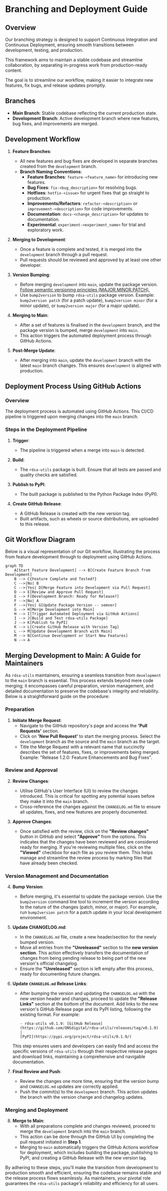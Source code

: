 # Branching and Deployment Guide

## Overview

Our branching strategy is designed to support Continuous Integration and 
Continuous Deployment, ensuring smooth transitions between development, 
testing, and production. 

This framework aims to maintain a stable codebase and streamline collaboration, 
by separating in-progress work from production-ready content. 

The goal is to streamline our workflow, making it easier to integrate new features, 
fix bugs, and release updates promptly.

## Branches

- **Main Branch**: Stable codebase reflecting the current production state.
- **Development Branch**: Active development branch where new features, bug fixes, 
and improvements are merged.

## Development Workflow

1. **Feature Branches**: 
    - All new features and bug fixes are developed in separate branches created from 
     the `development` branch.
    - **Branch Naming Conventions**:
        - **Feature Branches**: `feature-<feature_name>` for introducing new features.
        - **Bug Fixes**: `fix-<bug_description>` for resolving bugs.
        - **Hotfixes**: `hotfix-<issue>` for urgent fixes that go straight to production.
        - **Improvements/Refactors**: `refactor-<description>` or `improvement-<description>` for code improvements.
        - **Documentation**: `docs-<change_description>` for updates to documentation.
        - **Experimental**: `experiment-<experiment_name>` for trial and exploratory work.

2. **Merging to Development**:
    - Once a feature is complete and tested, it is merged into the `development` branch 
    through a pull request.
    - Pull requests should be reviewed and approved by at least one other developer.

3. **Version Bumping**:
    - Before merging `development` into `main`, update the package version. 
    [Follow semantic versioning principles (MAJOR.MINOR.PATCH).](https://semver.org/)
    - Use `bump2version` to bump `rdsa-utils` package version. 
    Example: `bump2version patch` (for a patch update), 
    `bump2version minor` (for a minor update), 
    or `bump2version major` (for a major update).

4. **Merging to Main**:
    - After a set of features is finalised in the `development` branch, and 
    the package version is bumped, merge `development` into `main`.
    - This action triggers the automated deployment process 
    through GitHub Actions.

5. **Post-Merge Update**:
    - After merging into `main`, update the `development` branch with the 
    latest `main` branch changes. This ensures `development` is aligned with production.

## Deployment Process Using GitHub Actions

### Overview

The deployment process is automated using GitHub Actions. This CI/CD pipeline is 
triggered upon merging changes into the `main` branch.

### Steps in the Deployment Pipeline

1. **Trigger**:
    - The pipeline is triggered when a merge into `main` is detected.

2. **Build**:
    - The `rdsa-utils` package is built. Ensure that all tests are passed 
    and quality checks are satisfied.

3. **Publish to PyPI**:
    - The built package is published to the Python Package Index (PyPI).

4. **Create GitHub Release**:
    - A GitHub Release is created with the new version tag.
    - Built artifacts, such as wheels or source distributions, are uploaded to this release.

## Git Workflow Diagram

Below is a visual representation of our Git workflow, illustrating the process 
from feature development through to deployment using GitHub Actions.

```mermaid
graph TD
    A[Start Feature Development] --> B[Create Feature Branch from Development]
    B --> C{Feature Complete and Tested?}
    C -->|No| B
    C -->|Yes| D[Merge Feature into Development via Pull Request]
    D --> E[Review and Approve Pull Request]
    E --> F[Development Branch: Ready for Release?]
    F -->|No| A
    F -->|Yes| G[Update Package Version -- semver]
    G --> H[Merge Development into Main]
    H --> I[Trigger Automated Deployment via GitHub Actions]
    I --> J[Build and Test rdsa-utils Package]
    J --> K[Publish to PyPI]
    K --> L[Create GitHub Release with Version Tag]
    L --> M[Update Development Branch with Main]
    M --> N[Continue Development or Start New Features]
    N --> A
```

## Merging Development to Main: A Guide for Maintainers

As `rdsa-utils` maintainers, ensuring a seamless transition from `development` to the `main`
branch is essential. This process extends beyond mere code merging; it encompasses careful 
preparation, version management, and detailed documentation to preserve the codebase's integrity 
and reliability. Below is a straightforward guide on the procedure:

### Preparation

1. **Initiate Merge Request**:
    - Navigate to the GitHub repository's page and access the **'Pull Requests'** section.
    - Click on **'New Pull Request'** to start the merging process. Select the `development` 
      branch as the source and the `main` branch as the target.
    - Title the Merge Request with a relevant name that succinctly describes the set of 
      features, fixes, or improvements being merged. 
      Example: "Release 1.2.0: Feature Enhancements and Bug Fixes".

### Review and Approval

2. **Review Changes**:
    - Utilise GitHub's User Interface (UI) to review the changes introduced. This is 
      critical for spotting any potential issues before they make it into the `main` branch.
    - Cross-reference the changes against the `CHANGELOG.md` file to ensure all updates, 
      fixes, and new features are properly documented.

3. **Approve Changes**:
    - Once satisfied with the review, click on the **"Review changes"** button in GitHub 
      and select **"Approve"** from the options. This indicates that the changes have been 
      reviewed and are considered ready for merging. If you're reviewing multiple files, 
      click on the **"Viewed"** checkbox for each file as you review them. This helps 
      manage and streamline the review process by marking files that have already been 
      checked.

### Version Management and Documentation

4. **Bump Version**:
    - Before merging, it's essential to update the package version. Use the `bump2version`
      command line tool to increment the version according to the nature of the changes 
      (patch, minor, or major). For example, run `bump2version patch` for a patch update 
      in your local development environment.

5. **Update CHANGELOG.md**:
    - In the `CHANGELOG.md` file, create a new header/section for the newly bumped version.
    - Move all entries from the **"Unreleased"** section to the **new version section**. 
    This action effectively transfers the documentation of changes from being pending 
    release to being part of the new version's official changelog.
    - Ensure the **"Unreleased"** section is left empty after this process, 
    ready for documenting future changes.

6. **Update `CHANGELOG.md` Release Links**:
    - After bumping the version and updating the `CHANGELOG.md` with the new version 
    header and changes, proceed to update the **"Release Links"** section at the bottom 
    of the document. Add links to the new version's GitHub Release page and its PyPI listing, 
    following the existing format. For example:
        
        ```
        - rdsa-utils v0.1.9: [GitHub Release](https://github.com/ONSdigital/rdsa-utils/releases/tag/v0.1.9) | 
        [PyPI](https://pypi.org/project/rdsa-utils/0.1.9/)
        ```

    This step ensures users and developers can easily find and access the specific 
    versions of `rdsa-utils` through their respective release pages and download links, 
    maintaining a comprehensive and navigable documentation.

7. **Final Review and Push**:
    - Review the changes one more time, ensuring that the version bump and `CHANGELOG.md` 
      updates are correctly applied.
    - Push the commit(s) to the `development` branch. This action updates the 
      branch with the version change and changelog updates.

### Merging and Deployment

8. **Merge to Main**:
    - With all preparations complete and changes reviewed, proceed to merge 
      the `development` branch into the `main` branch.
    - This action can be done through the GitHub UI by completing the pull request 
      initiated in **Step 1**.
    - Merging to `main` automatically triggers the GitHub Actions workflow for deployment, 
      which includes building the package, publishing to PyPI, and creating a 
      GitHub Release with the new version tag.

By adhering to these steps, you'll make the transition from development to production 
smooth and efficient, ensuring the codebase remains stable and the release process flows 
seamlessly. As maintainers, your pivotal role guarantees the `rdsa-utils` package's 
reliability and efficiency for all users.